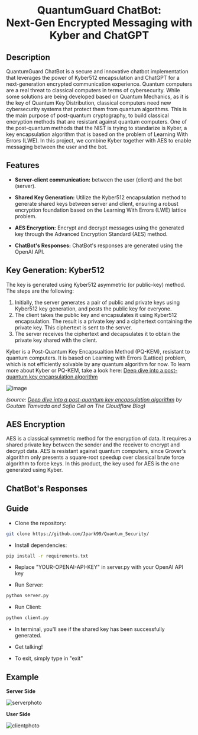<h1 align="center"> QuantumGuard ChatBot:<br/>  Next-Gen Encrypted Messaging with Kyber and ChatGPT </h1>

## Description
QuantumGuard ChatBot is a secure and innovative chatbot implementation that leverages the power of Kyber512 encapsulation and ChatGPT for a next-generation encrypted communication experience. Quantum computers are a real threat to classical computers in terms of cybersecurity. While some solutions are being developed based on Quantum Mechanics, as it is the key of Quantum Key Distribution, classical computers need new cybersecurity systems that protect them from quantum algorithms. This is the main purpose of post-quantum cryptography, to build classical encryption methods that are resistant against quantum computers. One of the post-quantum methods that the NIST is trying to standarize is Kyber, a key encapsulation algorithm that is based on the problem of Learning With Errors (LWE). In this project, we combine Kyber together with AES to enable messaging between the user and the bot.   

## Features
- **Server-client communication:** between the user (client) and the bot (server).
- **Shared Key Generation:** Utilize the Kyber512 encapsulation method to generate shared keys between server and client, ensuring a robust encryption foundation based on the Learning With Errors (LWE) lattice problem.

- **AES Encryption:** Encrypt and decrypt messages using the generated key through the Advanced Encryption Standard (AES) method.

- **ChatBot's Responses:** ChatBot's responses are generated using the OpenAI API.

## Key Generation: Kyber512

The key is generated using Kyber512 asymmetric (or public-key) method. The steps are the following:

1. Initially, the server generates a pair of public and private keys using Kyber512 key generation, and posts the public key for everyone.
2. The client takes the public key and encapsulates it using Kyber512 encapsulation. The result is a private key and a ciphertext containing the private key. This ciphertext is sent to the server.
3. The server receives the ciphertext and decapsulates it to obtain the private key shared with the client. 

Kyber is a Post-Quantum Key Encapsualtion Method (PQ-KEM), resistant to quantum computers. It is based on Learning with Errors (Lattice) problem, which is not efficiently solvable by any quantum algorithm for now. To learn more about Kyber or PQ-KEM, take a look here: [Deep dive into a post-quantum key encapsulation algorithm](https://blog.cloudflare.com/post-quantum-key-encapsulation/)

![image](https://github.com/Jpark99/Quantum_Security/assets/10427379/00cd9bf7-794d-424d-a32a-e14660a7c50f)

_(source: [Deep dive into a post-quantum key encapsulation algorithm](https://blog.cloudflare.com/post-quantum-key-encapsulation/) by Goutam Tamvada and Sofía Celi on The Cloudflare Blog)_

## AES Encryption
AES is a classical symmetric method for the encryption of data. It requires a shared private key between the sender and the receiver to encrypt and decrypt data. AES is resistant against quantum computers, since Grover's algorithm only presents a square-root speedup over classical brute force algorithm to force keys. In this product, the key used for AES is the one generated using Kyber.

## ChatBot's Responses
## Guide

- Clone the repository:
```bash
git clone https://github.com/Jpark99/Quantum_Security/
```

- Install dependencies:
```bash
pip install -r requirements.txt
```

- Replace "YOUR-OPENAI-API-KEY" in server.py with your OpenAI API key

- Run Server:
```bash
python server.py
```

- Run Client:
```bash
python client.py
```

- In terminal, you'll see if the shared key has been successfully generated.

- Get talking!

- To exit, simply type in "exit"

## Example

**Server Side**

![serverphoto](https://github.com/Jpark99/Quantum_Security/assets/10427379/b96ff7ca-4034-4fae-8160-38fa520a91e0)

**User Side**
  
![clientphoto](https://github.com/Jpark99/Quantum_Security/assets/10427379/dee9285a-8222-405c-8444-4e23cb441153)



